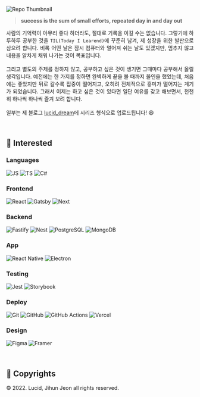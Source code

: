 ![Repo Thumbnail](https://user-images.githubusercontent.com/42988225/219870060-cc8fcbf1-3a29-4d6e-b9d9-2a0de0e7385d.png)

> **success is the sum of small efforts, repeated day in and day out**

<p align="justify">
사람의 기억력이 아무리 좋다 하더라도, 절대로 기록을 이길 수는 없습니다. 그렇기에 하루하루 공부한 것을 <code>TIL(Today I Learend)</code>에 꾸준히 남겨, 제 성장을 위한 발판으로 삼으려 합니다. 비록 어떤 날은 잠시 컴퓨터와 멀어져 쉬는 날도 있겠지만, 멈추지 않고 내용을 알차게 채워 나가는 것이 목표입니다. 
<br><br>
그리고 별도의 주제를 정하지 않고, 공부하고 싶은 것이 생기면 그때마다 공부해서 올릴 생각입니다. 예전에는 한 가지를 정하면 완벽하게 끝을 볼 때까지 올인을 했었는데, 처음에는 좋았지만 뒤로 갈수록 집중이 떨어지고, 오히려 전체적으로 흥미가 떨어지는 계기가 되었습니다. 그래서 이제는 하고 싶은 것이 있다면 일단 여유를 갖고 해보면서, 천천히 하나씩 하나씩 즐겨 보려 합니다.
<br><br>
일부는 제 블로그 <a href="https://lucid-dream.net">lucid_dream</a>에 시리즈 형식으로 업로드됩니다! 😆
</p>

<br />

## 🍭 Interested

### Languages

![JS](<https://img.shields.io/badge/js(es6+)-F7DF1E.svg?style=for-the-badge&logo=javascript&logoColor=black>)
![TS](https://img.shields.io/badge/ts-3178C6.svg?style=for-the-badge&logo=typescript&logoColor=white)
![C#](https://img.shields.io/badge/c_sharp-239120.svg?style=for-the-badge&logo=csharp&logoColor=white)

### Frontend

![React](https://img.shields.io/badge/react-0088CC?style=for-the-badge&logo=react&logoColor=white)
![Gatsby](https://img.shields.io/badge/gatsby-663399?style=for-the-badge&logo=gatsby&logoColor=white)
![Next](https://img.shields.io/badge/nextjs-000000?style=for-the-badge&logo=next.js&logoColor=white)

### Backend

![Fastify](https://img.shields.io/badge/fastify-000000?style=for-the-badge&logo=fastify&logoColor=white)
![Nest](https://img.shields.io/badge/nestjs-e0234e?style=for-the-badge&logo=nestjs&logoColor=white)
![PostgreSQL](https://img.shields.io/badge/postgre-4169e1?style=for-the-badge&logo=postgresql&logoColor=white)
![MongoDB](https://img.shields.io/badge/mongodb-47a248?style=for-the-badge&logo=mongodb&logoColor=white)

### App

![React Native](https://img.shields.io/badge/react_native-0088cc?style=for-the-badge&logo=react&logoColor=white)
![Electron](https://img.shields.io/badge/electron-47848f?style=for-the-badge&logo=electron&logoColor=white)

### Testing

![Jest](https://img.shields.io/badge/jest-c21325?style=for-the-badge&logo=jest&logoColor=white)
![Storybook](https://img.shields.io/badge/storybook-ff4785?style=for-the-badge&logo=storybook&logoColor=white)

### Deploy

![Git](https://img.shields.io/badge/git-F05032?style=for-the-badge&logo=git&logoColor=white)
![GitHub](https://img.shields.io/badge/github-181717?style=for-the-badge&logo=github&logoColor=white)
![GitHub Actions](https://img.shields.io/badge/github_actions-2088ff?style=for-the-badge&logo=githubactions&logoColor=white)
![Vercel](https://img.shields.io/badge/vercel-000000?style=for-the-badge&logo=vercel&logoColor=white)

### Design

![Figma](https://img.shields.io/badge/figma-F24E1E?style=for-the-badge&logo=figma&logoColor=white)
![Framer](https://img.shields.io/badge/framer-0055FF?style=for-the-badge&logo=framer&logoColor=white)

<br />

## 📌 Copyrights

© 2022. Lucid, Jihun Jeon all rights reserved.

